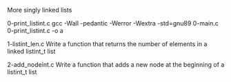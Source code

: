 More singly linked lists

0-print_listint.c
gcc -Wall -pedantic -Werror -Wextra -std=gnu89 0-main.c 0-print_listint.c -o a

1-listint_len.c
Write a function that returns the number of elements in a linked listint_t list


2-add_nodeint.c
Write a function that adds a new node at the beginning of a listint_t list

